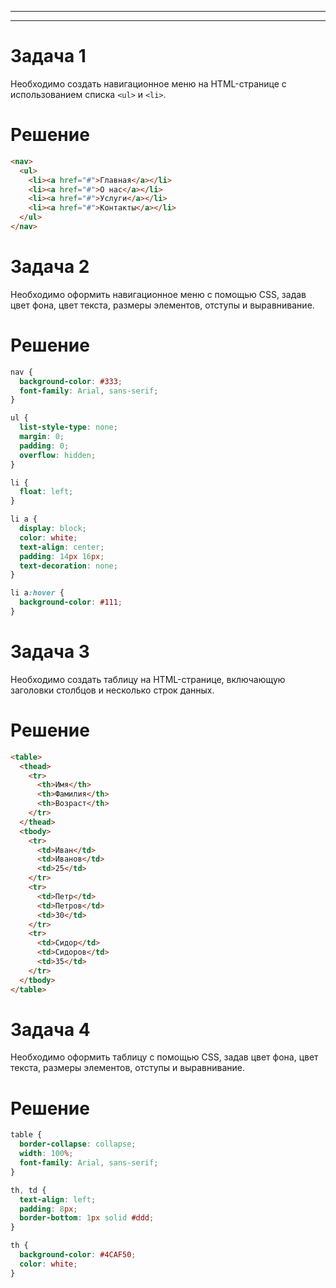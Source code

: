 _______________
_______________

# Задача 1

Необходимо создать навигационное меню на HTML-странице с использованием списка `<ul>` и `<li>`.

# Решение

```html
<nav>
  <ul>
    <li><a href="#">Главная</a></li>
    <li><a href="#">О нас</a></li>
    <li><a href="#">Услуги</a></li>
    <li><a href="#">Контакты</a></li>
  </ul>
</nav>

```

# Задача 2

Необходимо оформить навигационное меню с помощью CSS, задав цвет фона, цвет текста, размеры элементов, отступы и выравнивание.

# Решение

```css
nav {
  background-color: #333;
  font-family: Arial, sans-serif;
}

ul {
  list-style-type: none;
  margin: 0;
  padding: 0;
  overflow: hidden;
}

li {
  float: left;
}

li a {
  display: block;
  color: white;
  text-align: center;
  padding: 14px 16px;
  text-decoration: none;
}

li a:hover {
  background-color: #111;
}

```

# Задача 3

Необходимо создать таблицу на HTML-странице, включающую заголовки столбцов и несколько строк данных.

# Решение

```html
<table>
  <thead>
    <tr>
      <th>Имя</th>
      <th>Фамилия</th>
      <th>Возраст</th>
    </tr>
  </thead>
  <tbody>
    <tr>
      <td>Иван</td>
      <td>Иванов</td>
      <td>25</td>
    </tr>
    <tr>
      <td>Петр</td>
      <td>Петров</td>
      <td>30</td>
    </tr>
    <tr>
      <td>Сидор</td>
      <td>Сидоров</td>
      <td>35</td>
    </tr>
  </tbody>
</table>

```

# Задача 4

Необходимо оформить таблицу с помощью CSS, задав цвет фона, цвет текста, размеры элементов, отступы и выравнивание.

# Решение

```css
table {
  border-collapse: collapse;
  width: 100%;
  font-family: Arial, sans-serif;
}

th, td {
  text-align: left;
  padding: 8px;
  border-bottom: 1px solid #ddd;
}

th {
  background-color: #4CAF50;
  color: white;
}

```